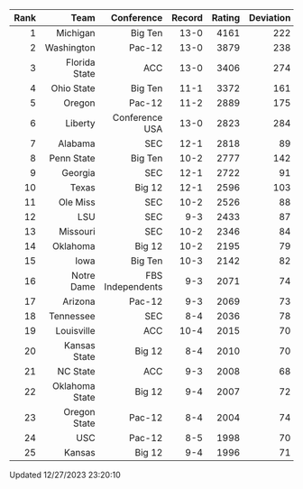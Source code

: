 | Rank  | Team                 | Conference           | Record   | Rating | Deviation |
| ---:  | ---:                 | ---:                 | ---:     | ---:   | ---:      |
| 1     | Michigan             | Big Ten              | 13-0     | 4161   | 222       |
| 2     | Washington           | Pac-12               | 13-0     | 3879   | 238       |
| 3     | Florida State        | ACC                  | 13-0     | 3406   | 274       |
| 4     | Ohio State           | Big Ten              | 11-1     | 3372   | 161       |
| 5     | Oregon               | Pac-12               | 11-2     | 2889   | 175       |
| 6     | Liberty              | Conference USA       | 13-0     | 2823   | 284       |
| 7     | Alabama              | SEC                  | 12-1     | 2818   | 89        |
| 8     | Penn State           | Big Ten              | 10-2     | 2777   | 142       |
| 9     | Georgia              | SEC                  | 12-1     | 2722   | 91        |
| 10    | Texas                | Big 12               | 12-1     | 2596   | 103       |
| 11    | Ole Miss             | SEC                  | 10-2     | 2526   | 88        |
| 12    | LSU                  | SEC                  | 9-3      | 2433   | 87        |
| 13    | Missouri             | SEC                  | 10-2     | 2346   | 84        |
| 14    | Oklahoma             | Big 12               | 10-2     | 2195   | 79        |
| 15    | Iowa                 | Big Ten              | 10-3     | 2142   | 82        |
| 16    | Notre Dame           | FBS Independents     | 9-3      | 2071   | 74        |
| 17    | Arizona              | Pac-12               | 9-3      | 2069   | 73        |
| 18    | Tennessee            | SEC                  | 8-4      | 2036   | 78        |
| 19    | Louisville           | ACC                  | 10-4     | 2015   | 70        |
| 20    | Kansas State         | Big 12               | 8-4      | 2010   | 70        |
| 21    | NC State             | ACC                  | 9-3      | 2008   | 68        |
| 22    | Oklahoma State       | Big 12               | 9-4      | 2007   | 72        |
| 23    | Oregon State         | Pac-12               | 8-4      | 2004   | 74        |
| 24    | USC                  | Pac-12               | 8-5      | 1998   | 70        |
| 25    | Kansas               | Big 12               | 9-4      | 1996   | 71        |

Updated 12/27/2023 23:20:10
